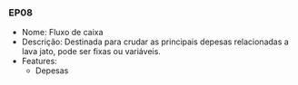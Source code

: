 ### EP08

- Nome: Fluxo de caixa
- Descrição: Destinada para crudar as principais depesas relacionadas a lava jato, pode ser fixas ou variáveis.
- Features:
  * Depesas

